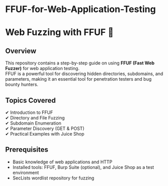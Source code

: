 # FFUF-for-Web-Application-Testing

# Web Fuzzing with FFUF 🚀

## Overview  
This repository contains a step-by-step guide on using **FFUF (Fast Web Fuzzer)** for web application testing.  
FFUF is a powerful tool for discovering hidden directories, subdomains, and parameters, making it an essential tool for penetration testers and bug bounty hunters.

## Topics Covered  
✔ Introduction to FFUF  
✔ Directory and File Fuzzing  
✔ Subdomain Enumeration  
✔ Parameter Discovery (GET & POST)  
✔ Practical Examples with Juice Shop  

## Prerequisites  
- Basic knowledge of web applications and HTTP  
- Installed tools: FFUF, Burp Suite (optional), and Juice Shop as a test environment  
- SecLists wordlist repository for fuzzing  
